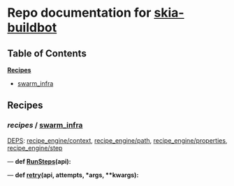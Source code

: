 <!--- AUTOGENERATED BY `./recipes.py test train` -->
# Repo documentation for [skia-buildbot]()
## Table of Contents

**[Recipes](#Recipes)**
  * [swarm_infra](#recipes-swarm_infra)
## Recipes

### *recipes* / [swarm\_infra](/infra/bots/recipes/swarm_infra.py)

[DEPS](/infra/bots/recipes/swarm_infra.py#13): [recipe\_engine/context][recipe_engine/recipe_modules/context], [recipe\_engine/path][recipe_engine/recipe_modules/path], [recipe\_engine/properties][recipe_engine/recipe_modules/properties], [recipe\_engine/step][recipe_engine/recipe_modules/step]

&mdash; **def [RunSteps](/infra/bots/recipes/swarm_infra.py#36)(api):**

&mdash; **def [retry](/infra/bots/recipes/swarm_infra.py#24)(api, attempts, \*args, \*\*kwargs):**

[recipe_engine/recipe_modules/context]: https://chromium.googlesource.com/infra/luci/recipes-py.git/+/8dd8812fab57cb92382a2d20a0be10164b51cdf5/README.recipes.md#recipe_modules-context
[recipe_engine/recipe_modules/path]: https://chromium.googlesource.com/infra/luci/recipes-py.git/+/8dd8812fab57cb92382a2d20a0be10164b51cdf5/README.recipes.md#recipe_modules-path
[recipe_engine/recipe_modules/properties]: https://chromium.googlesource.com/infra/luci/recipes-py.git/+/8dd8812fab57cb92382a2d20a0be10164b51cdf5/README.recipes.md#recipe_modules-properties
[recipe_engine/recipe_modules/step]: https://chromium.googlesource.com/infra/luci/recipes-py.git/+/8dd8812fab57cb92382a2d20a0be10164b51cdf5/README.recipes.md#recipe_modules-step
